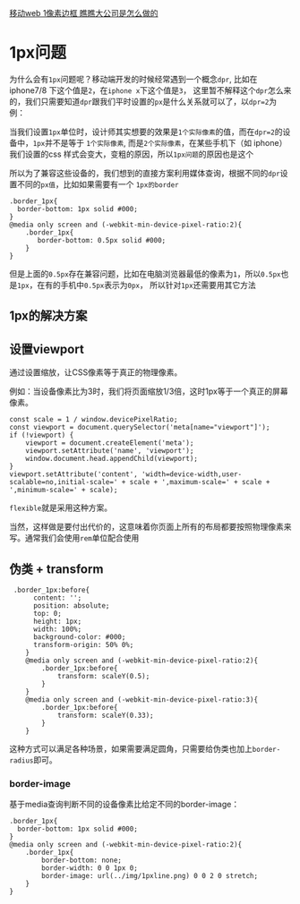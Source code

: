 [移动web 1像素边框 瞧瞧大公司是怎么做的](https://segmentfault.com/a/1190000007604842)

# 1px问题

为什么会有`1px`问题呢？移动端开发的时候经常遇到一个概念`dpr`, 比如在 iphone7/8 下这个值是`2`，在`iphone x`下这个值是`3`，
这里暂不解释这个`dpr`怎么来的，我们只需要知道`dpr`跟我们平时设置的`px`是什么关系就可以了，以`dpr=2`为例：

当我们设置`1px`单位时，设计师其实想要的效果是`1个实际像素`的值，而在`dpr=2`的设备中，`1px`并不是等于 `1个实际像素`,
而是`2个实际像素`，在某些手机下（如 iphone）我们设置的css 样式会变大，变粗的原因，所以`1px问题`的原因也是这个

所以为了兼容这些设备的，我们想到的直接方案利用媒体查询，根据不同的`dpr`设置不同的`px值`，比如如果需要有一个 `1px的border`

```
.border_1px{
  border-bottom: 1px solid #000;
}
@media only screen and (-webkit-min-device-pixel-ratio:2){
    .border_1px{
       border-bottom: 0.5px solid #000;
    }
}
```

但是上面的`0.5px`存在兼容问题，比如在电脑浏览器最低的像素为`1`，所以`0.5px`也是`1px`，在有的手机中`0.5px`表示为`0px`，
所以针对`1px`还需要用其它方法

## 1px的解决方案

## 设置viewport

通过设置缩放，让CSS像素等于真正的物理像素。

例如：当设备像素比为3时，我们将页面缩放1/3倍，这时1px等于一个真正的屏幕像素。

```
const scale = 1 / window.devicePixelRatio;
const viewport = document.querySelector('meta[name="viewport"]');
if (!viewport) {
    viewport = document.createElement('meta');
    viewport.setAttribute('name', 'viewport');
    window.document.head.appendChild(viewport);
}
viewport.setAttribute('content', 'width=device-width,user-scalable=no,initial-scale=' + scale + ',maximum-scale=' + scale + ',minimum-scale=' + scale);
```

`flexible`就是采用这种方案。

当然，这样做是要付出代价的，这意味着你页面上所有的布局都要按照物理像素来写。通常我们会使用`rem`单位配合使用

## 伪类 + transform

```
 .border_1px:before{
      content: '';
      position: absolute;
      top: 0;
      height: 1px;
      width: 100%;
      background-color: #000;
      transform-origin: 50% 0%;
    }
    @media only screen and (-webkit-min-device-pixel-ratio:2){
        .border_1px:before{
            transform: scaleY(0.5);
        }
    }
    @media only screen and (-webkit-min-device-pixel-ratio:3){
        .border_1px:before{
            transform: scaleY(0.33);
        }
    }
```

这种方式可以满足各种场景，如果需要满足圆角，只需要给伪类也加上`border-radius`即可。

### border-image

基于media查询判断不同的设备像素比给定不同的border-image：

```
.border_1px{
  border-bottom: 1px solid #000;
}
@media only screen and (-webkit-min-device-pixel-ratio:2){
    .border_1px{
        border-bottom: none;
        border-width: 0 0 1px 0;
        border-image: url(../img/1pxline.png) 0 0 2 0 stretch;
    }
}
```